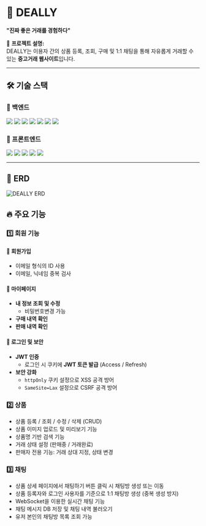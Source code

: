 # 🚀 DEALLY  
**"진짜 좋은 거래를 경험하다"**  

📌 **프로젝트 설명:**  
DEALLY는 이용자 간의 상품 등록, 조회, 구매 및 1:1 채팅을 통해 자유롭게 거래할 수 있는 **중고거래 웹사이트**입니다.  

---

## 🛠 기술 스택  

### 🔹 백엔드  
<p align="left"> <img src="https://img.shields.io/badge/Spring-6DB33F?style=for-the-badge&logo=spring&logoColor=white"/> 
  <img src="https://img.shields.io/badge/Spring%20Boot-6DB33F?style=for-the-badge&logo=springboot&logoColor=white"/> 
  <img src="https://img.shields.io/badge/Spring%20Security-6DB33F?style=for-the-badge&logo=springsecurity&logoColor=white"/> 
  <img src="https://img.shields.io/badge/Spring%20Data%20JPA-6DB33F?style=for-the-badge&logo=spring&logoColor=white"/>
  <img src="https://img.shields.io/badge/PostgreSQL-316192?style=for-the-badge&logo=postgresql&logoColor=white"/> 
  <img src="https://img.shields.io/badge/JWT-000000?style=for-the-badge&logo=jsonwebtokens&logoColor=white"/> 
  <img src="https://img.shields.io/badge/WebSocket-4EA94B?style=for-the-badge&logo=appveyor&logoColor=white"/> </p>


### 🔹 프론트엔드
<p align="left"> <img src="https://img.shields.io/badge/HTML5-E34F26?style=for-the-badge&logo=html5&logoColor=white"/> 
  <img src="https://img.shields.io/badge/CSS3-1572B6?style=for-the-badge&logo=css3&logoColor=white"/> 
  <img src="https://img.shields.io/badge/JavaScript-F7DF1E?style=for-the-badge&logo=javascript&logoColor=white"/> 
  <img src="https://img.shields.io/badge/Bootstrap-7952B3?style=for-the-badge&logo=bootstrap&logoColor=white"/> 
  <img src="https://img.shields.io/badge/Thymeleaf-005F0F?style=for-the-badge&logo=thymeleaf&logoColor=white"/> </p>

---

## 🧩 ERD
![DEALLY ERD](https://github.com/user-attachments/assets/02ce27bc-b750-4960-bf2f-f4ab894bafe8)


## 🔥 주요 기능

### 1️⃣ 회원 기능

#### 📝 회원가입
- 이메일 형식의 ID 사용 
- 이메일, 닉네임 중복 검사

#### 👤 마이페이지
- **내 정보 조회 및 수정**
  - 비밀번호변경 가능
- **구매 내역 확인**
- **판매 내역 확인**

#### 🔐 로그인 및 보안
- **JWT 인증**
  - 로그인 시 쿠키에 **JWT 토큰 발급** (Access / Refresh)
- **보안 강화**
  - `httpOnly` 쿠키 설정으로 XSS 공격 방어
  - `SameSite=Lax` 설정으로 CSRF 공격 방어
 
 ### 2️⃣ 상품 
 - 상품 등록 / 조회 / 수정 / 삭제 (CRUD)
- 상품 이미지 업로드 및 미리보기 기능
- 상품명 기반 검색 기능
- 거래 상태 설정 (판매중 / 거래완료)
- 판매자 전용 기능: 거래 상대 지정, 상태 변경 

### 3️⃣ 채팅
- 상품 상세 페이지에서 채팅하기 버튼 클릭 시 채팅방 생성 또는 이동
- 상품 등록자와 로그인 사용자를 기준으로 1:1 채팅방 생성 (중복 생성 방지)
- WebSocket을 이용한 실시간 채팅 기능
- 채팅 메시지 DB 저장 및 채팅 내역 불러오기
- 유저 본인의 채팅방 목록 조회 가능
  
